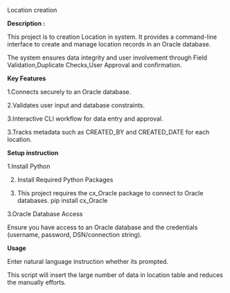 Location creation  

**Description :**

This project is to creation Location in system. It provides a command-line interface to create and manage location records in an Oracle database. 

The system ensures data integrity and user involvement through Field Validation,Duplicate Checks,User Approval and confirmation.

**Key Features**

1.Connects securely to an Oracle database.

2.Validates user input and database constraints.

3.Interactive CLI workflow for data entry and approval.

3.Tracks metadata such as CREATED_BY and CREATED_DATE for each location.

**Setup instruction**

1.Install Python

2. Install Required Python Packages
   
3. This project requires the cx_Oracle package to connect to Oracle databases.
pip install cx_Oracle

3.Oracle Database Access

Ensure you have access to an Oracle database and the credentials (username, password, DSN/connection string).

**Usage**

Enter natural language instruction whether its prompted.

This script will insert the large number of data in location table and reduces the manually efforts.
